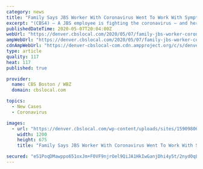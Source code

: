 ```yaml
---
category: news
title: "Family Says JBS Worker With Coronavirus Went To Work With Symptoms After Negative Test"
excerpt: "(CBS4) — A JBS employee is fighting the coronavirus — and her daughter says it’s an extremely tough battle. Tin Aye is in the hospital on a ventilator — and has suffered four strokes. (credit: CBS) Aye’s daughter told CNN her mother started feeling ill in March got tested at the JBS test site."
publishedDateTime: 2020-05-07T20:04:00Z
webUrl: "https://denver.cbslocal.com/2020/05/07/family-jbs-worker-coronavirus-went-to-work-symptoms-negative-test/"
ampWebUrl: "https://denver.cbslocal.com/2020/05/07/family-jbs-worker-coronavirus-went-to-work-symptoms-negative-test/amp/"
cdnAmpWebUrl: "https://denver-cbslocal-com.cdn.ampproject.org/c/s/denver.cbslocal.com/2020/05/07/family-jbs-worker-coronavirus-went-to-work-symptoms-negative-test/amp/"
type: article
quality: 117
heat: 117
published: true

provider:
  name: CBS Boston / WBZ
  domain: cbslocal.com

topics:
  - New Cases
  - Coronavirus

images:
  - url: "https://denver.cbslocal.com/wp-content/uploads/sites/15909806/2020/05/tin-aye-1.jpg"
    width: 1200
    height: 675
    title: "Family Says JBS Worker With Coronavirus Went To Work With Symptoms After Negative Test"

secured: "eS1PoqDMawppo651oxJm+F0VF9njrOel9QiJA1HkIwGanjDhi4y5t/2nyd0qLNiOAj8x028cDo4Doo0FuqQ+0sWHV7J4MZX6a6BNrYfyI5GdOjE3hQl7vfTzh+DPWWU2yp/Hk28koQIMf8Kun3XvR5ZT6sk4gDVo3GohShkZqsJBG+B+eXmEFpDSyv1lkGhBdXal/ebFhAxnhS/DqefHoR3H71hefbGmDP0X+RxWqo/4Jnc3sNTsZxAbxMGaoJzCv6/P95Ta2jCdc/+rNEWP7gYOoKCjBvTO++65hw4B5CPS9F5Mo2In8HDalcviWU1s;X8m2A86uTzbutHHIFWTE5g=="
---
```


